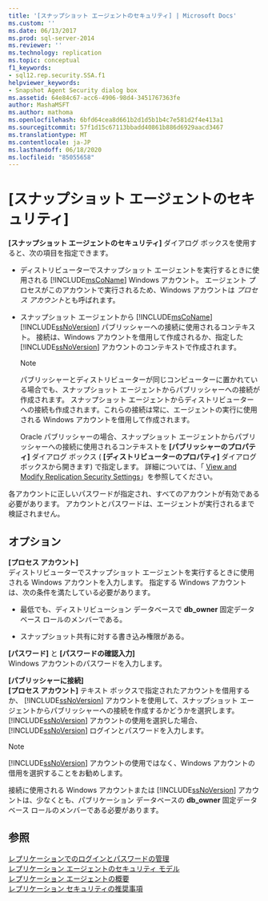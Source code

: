 ```yaml
---
title: '[スナップショット エージェントのセキュリティ] | Microsoft Docs'
ms.custom: ''
ms.date: 06/13/2017
ms.prod: sql-server-2014
ms.reviewer: ''
ms.technology: replication
ms.topic: conceptual
f1_keywords:
- sql12.rep.security.SSA.f1
helpviewer_keywords:
- Snapshot Agent Security dialog box
ms.assetid: 64e84c67-acc6-4906-98d4-3451767363fe
author: MashaMSFT
ms.author: mathoma
ms.openlocfilehash: 6bfd64cea8d661b2d1d5b1b4c7e581d2f4e413a1
ms.sourcegitcommit: 57f1d15c67113bbadd40861b886d6929aacd3467
ms.translationtype: MT
ms.contentlocale: ja-JP
ms.lasthandoff: 06/18/2020
ms.locfileid: "85055658"
---
```

# <a name="snapshot-agent-security"></a>[スナップショット エージェントのセキュリティ]
  **[スナップショット エージェントのセキュリティ]** ダイアログ ボックスを使用すると、次の項目を指定できます。  
  
-   ディストリビューターでスナップショット エージェントを実行するときに使用される [!INCLUDE[msCoName](../../includes/msconame-md.md)] Windows アカウント。 エージェント プロセスがこのアカウントで実行されるため、Windows アカウントは *プロセス アカウント*とも呼ばれます。  
  
-   スナップショット エージェントから [!INCLUDE[msCoName](../../includes/msconame-md.md)] [!INCLUDE[ssNoVersion](../../includes/ssnoversion-md.md)] パブリッシャーへの接続に使用されるコンテキスト。 接続は、Windows アカウントを借用して作成されるか、指定した [!INCLUDE[ssNoVersion](../../includes/ssnoversion-md.md)] アカウントのコンテキストで作成されます。  
  
    > [!NOTE]  
    >  パブリッシャーとディストリビューターが同じコンピューターに置かれている場合でも、スナップショット エージェントからパブリッシャーへの接続が作成されます。 スナップショット エージェントからディストリビューターへの接続も作成されます。これらの接続は常に、エージェントの実行に使用される Windows アカウントを借用して作成されます。  
  
     Oracle パブリッシャーの場合、スナップショット エージェントからパブリッシャーへの接続に使用されるコンテキストを **[パブリッシャーのプロパティ]** ダイアログ ボックス ( **[ディストリビューターのプロパティ]** ダイアログ ボックスから開きます) で指定します。 詳細については、「 [View and Modify Replication Security Settings](security/view-and-modify-replication-security-settings.md)」を参照してください。  
  
 各アカウントに正しいパスワードが指定され、すべてのアカウントが有効である必要があります。 アカウントとパスワードは、エージェントが実行されるまで検証されません。  
  
## <a name="options"></a>オプション  
 **[プロセス アカウント]**  
 ディストリビューターでスナップショット エージェントを実行するときに使用される  Windows アカウントを入力します。 指定する Windows アカウントは、次の条件を満たしている必要があります。  
  
-   最低でも、ディストリビューション データベースで **db_owner** 固定データベース ロールのメンバーである。  
  
-   スナップショット共有に対する書き込み権限がある。  
  
 **[パスワード]** と **[パスワードの確認入力]**  
 Windows アカウントのパスワードを入力します。  
  
 **[パブリッシャーに接続]**  
 **[プロセス アカウント]** テキスト ボックスで指定されたアカウントを借用するか、 [!INCLUDE[ssNoVersion](../../includes/ssnoversion-md.md)] アカウントを使用して、スナップショット エージェントからパブリッシャーへの接続を作成するかどうかを選択します。 [!INCLUDE[ssNoVersion](../../includes/ssnoversion-md.md)] アカウントの使用を選択した場合、 [!INCLUDE[ssNoVersion](../../includes/ssnoversion-md.md)] ログインとパスワードを入力します。  
  
> [!NOTE]  
>  [!INCLUDE[ssNoVersion](../../includes/ssnoversion-md.md)] アカウントの使用ではなく、Windows アカウントの借用を選択することをお勧めします。  
  
 接続に使用される Windows アカウントまたは [!INCLUDE[ssNoVersion](../../includes/ssnoversion-md.md)] アカウントは、少なくとも、パブリケーション データベースの **db_owner** 固定データベース ロールのメンバーである必要があります。  
  
## <a name="see-also"></a>参照  
 [レプリケーションでのログインとパスワードの管理](security/identity-and-access-control-replication.md#manage-logins-and-passwords-in-replication)   
 [レプリケーション エージェントのセキュリティ モデル](security/replication-agent-security-model.md)   
 [レプリケーション エージェントの概要](agents/replication-agents-overview.md)   
 [レプリケーション セキュリティの推奨事項](security/replication-security-best-practices.md)  
  
  
